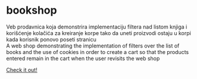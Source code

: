 # bookshop
Veb prodavnica koja demonstrira implementaciju filtera nad listom knjiga i korišćenje kolačića za kreiranje korpe tako da uneti proizvodi ostaju u korpi kada korisnik ponovo poseti stranicu  
A web shop demonstrating the implementation of filters over the list of books and the use of cookies in order to create a cart so that the products entered remain in the cart when the user revisits the web shop 

<a href="https://tosibakoludo.github.io/bookshop/">Check it out!</a>
